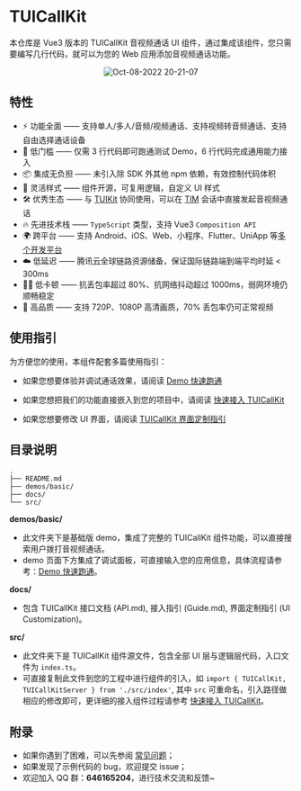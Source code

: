 # TUICallKit
   
<!-- 分仓后加入：https://shields.io/category/version  - tag: docs/demos, H5, v1.0.3(changelog),  -->

本仓库是 Vue3 版本的 TUICallKit 音视频通话 UI 组件，通过集成该组件，您只需要编写几行代码，就可以为您的 Web 应用添加音视频通话功能。

<div align="center">

![Oct-08-2022 20-21-07](https://user-images.githubusercontent.com/57169560/194707785-6d2e1aca-5ee7-427a-be62-19699578e684.gif)

</div>

## 特性

<!-- - 支持 H5 响应式布局 -->
<!-- - 底层使用 腾讯云即时通信与音视频能力，效果媲美微信 -->
- ⚡️ 功能全面 —— 支持单人/多人/音频/视频通话、支持视频转音频通话、支持自由选择通话设备
- 🌟 低门槛 —— 仅需 3 行代码即可跑通测试 Demo，6 行代码完成通用能力接入
- 📦 集成无负担 —— 未引入除 SDK 外其他 npm 依赖，有效控制代码体积
- 🎨 灵活样式 —— 组件开源，可复用逻辑，自定义 UI 样式
- 🛠 优秀生态 —— 与 [TUIKit](https://cloud.tencent.com/document/product/269/79737) 协同使用，可以在 [TIM](https://cloud.tencent.com/document/product/269) 会话中直接发起音视频通话
- 🔥 先进技术栈 —— `TypeScript` 类型，支持 Vue3 `Composition API`
- 🌍 跨平台 —— 支持 Android、iOS、Web、小程序、Flutter、UniApp 等[多个开发平台](https://cloud.tencent.com/document/product/647/78742)
- ☁️ 低延迟 —— 腾讯云全球链路资源储备，保证国际链路端到端平均时延 < 300ms
- 🤙🏻 低卡顿 —— 抗丢包率超过 80%、抗网络抖动超过 1000ms，弱网环境仍顺畅稳定
- 🌈 高品质 —— 支持 720P、1080P 高清画质，70% 丢包率仍可正常视频

## 使用指引

为方便您的使用，本组件配套多篇使用指引：

- 如果您想要体验并调试通话效果，请阅读 [Demo 快速跑通](https://github.com/tencentyun/TUICallKit/blob/main/Web/demos/basic/README.md)

- 如果您想把我们的功能直接嵌入到您的项目中，请阅读 [快速接入 TUICallKit](https://cloud.tencent.com/document/product/647/78731)

- 如果您想要修改 UI 界面，请阅读 [TUICallKit 界面定制指引](https://cloud.tencent.com/document/product/647/81014)

## 目录说明

```
.
├── README.md
├── demos/basic/
├── docs/
└── src/
```

**demos/basic/**

- 此文件夹下是基础版 demo，集成了完整的 TUICallKit 组件功能，可以直接搜索用户拨打音视频通话。
- demo 页面下方集成了调试面板，可直接输入您的应用信息，具体流程请参考：[Demo 快速跑通](https://github.com/tencentyun/TUICallKit/blob/main/Web/demos/basic/README.md)。

**docs/**

- 包含 TUICallKit 接口文档 (API.md), 接入指引 (Guide.md), 界面定制指引 (UI Customization)。


**src/** 

- 此文件夹下是 TUICallKit 组件源文件，包含全部 UI 层与逻辑层代码，入口文件为 `index.ts`。
- 可直接复制此文件到您的工程中进行组件的引入，如 `import { TUICallKit, TUICallKitServer } from './src/index'`, 其中 `src` 可重命名，引入路径做相应的修改即可，更详细的接入组件过程请参考 [快速接入 TUICallKit](https://cloud.tencent.com/document/product/647/78731)。


## 附录

- 如果你遇到了困难，可以先参阅 [常见问题](https://cloud.tencent.com/document/product/647/78769)；
- 如果发现了示例代码的 bug，欢迎提交 issue；
- 欢迎加入 QQ 群：**646165204**，进行技术交流和反馈~
